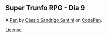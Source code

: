 Super Trunfo RPG - Dia 9
------------------------


A [Pen](https://codepen.io/Enyus/pen/eYgvgMd) by [Cássio Sandrigo Santini](https://codepen.io/Enyus) on [CodePen](https://codepen.io).

[License](https://codepen.io/Enyus/pen/eYgvgMd/license).